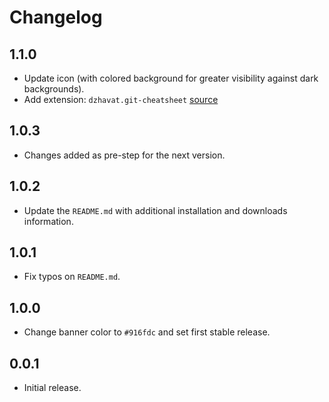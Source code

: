 # Changelog

## 1.1.0

- Update icon (with colored background for greater visibility against dark backgrounds).
- Add extension: `dzhavat.git-cheatsheet` [source](https://marketplace.visualstudio.com/items?itemName=dzhavat.git-cheatsheet)

## 1.0.3

- Changes added as pre-step for the next version.

## 1.0.2

- Update the `README.md` with additional installation and downloads information.

## 1.0.1

- Fix typos on `README.md`.

## 1.0.0

- Change banner color to `#916fdc` and set first stable release.

## 0.0.1

- Initial release.

